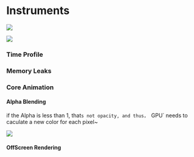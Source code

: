 
# Instruments



![](http://pic-mike.oss-cn-hongkong.aliyuncs.com/qiniu/2017-06-13-14973471283623.jpg)

![](http://pic-mike.oss-cn-hongkong.aliyuncs.com/qiniu/2017-06-13-14973526726610.jpg)


### Time Profile


### Memory Leaks


### Core Animation


####  Alpha Blending

if the Alpha is less than 1, that`s not opacity, and thus， `GPU` needs to caculate a new color for each pixel~

![](http://pic-mike.oss-cn-hongkong.aliyuncs.com/qiniu/2017-06-14-14974477879260.jpg)


#### OffScreen Rendering



